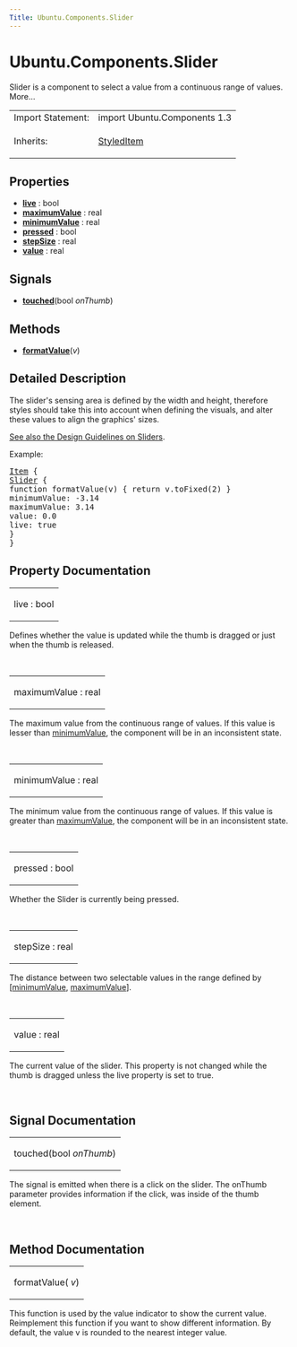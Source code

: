 ```yaml
---
Title: Ubuntu.Components.Slider
---
```


# Ubuntu.Components.Slider

<span class="subtitle"></span>
<!-- $$$Slider-brief -->
<p>Slider is a component to select a value from a continuous range of values. More...</p>
<!-- @@@Slider -->
<table class="alignedsummary">
<tr><td class="memItemLeft rightAlign topAlign"> Import Statement:</td><td class="memItemRight bottomAlign"> import Ubuntu.Components 1.3</td></tr><tr><td class="memItemLeft rightAlign topAlign"> Inherits:</td><td class="memItemRight bottomAlign"> <p><a href="Ubuntu.Components.StyledItem.md">StyledItem</a></p>
</td></tr></table><ul>
</ul>
<h2 id="properties">Properties</h2>
<ul>
<li class="fn"><b><b><a href="#live-prop">live</a></b></b> : bool</li>
<li class="fn"><b><b><a href="#maximumValue-prop">maximumValue</a></b></b> : real</li>
<li class="fn"><b><b><a href="#minimumValue-prop">minimumValue</a></b></b> : real</li>
<li class="fn"><b><b><a href="#pressed-prop">pressed</a></b></b> : bool</li>
<li class="fn"><b><b><a href="#stepSize-prop">stepSize</a></b></b> : real</li>
<li class="fn"><b><b><a href="#value-prop">value</a></b></b> : real</li>
</ul>
<h2 id="signals">Signals</h2>
<ul>
<li class="fn"><b><b><a href="#touched-signal">touched</a></b></b>(bool <i>onThumb</i>)</li>
</ul>
<h2 id="methods">Methods</h2>
<ul>
<li class="fn"><b><b><a href="#formatValue-method">formatValue</a></b></b>(<i>v</i>)</li>
</ul>
<!-- $$$Slider-description -->
<h2 id="details">Detailed Description</h2>
</p>
<p>The slider's sensing area is defined by the width and height, therefore styles should take this into account when defining the visuals, and alter these values to align the graphics' sizes.</p>
<p><a href="https://design.ubuntu.com/apps/building-blocks/selection#slider">See also the Design Guidelines on Sliders</a>.</p>
<p>Example:</p>
<pre class="qml"><span class="type"><a href="QtQuick.Item.md">Item</a></span> {
<span class="type"><a href="index.html">Slider</a></span> {
<span class="keyword">function</span> <span class="name">formatValue</span>(<span class="name">v</span>) { <span class="keyword">return</span> <span class="name">v</span>.<span class="name">toFixed</span>(<span class="number">2</span>) }
<span class="name">minimumValue</span>: -<span class="number">3.14</span>
<span class="name">maximumValue</span>: <span class="number">3.14</span>
<span class="name">value</span>: <span class="number">0.0</span>
<span class="name">live</span>: <span class="number">true</span>
}
}</pre>
<!-- @@@Slider -->
<h2>Property Documentation</h2>
<!-- $$$live -->
<table class="qmlname"><tr valign="top" id="live-prop"><td class="tblQmlPropNode"><p><span class="name">live</span> : <span class="type">bool</span></p></td></tr></table><p>Defines whether the value is updated while the thumb is dragged or just when the thumb is released.</p>
<!-- @@@live -->
<br/>
<!-- $$$maximumValue -->
<table class="qmlname"><tr valign="top" id="maximumValue-prop"><td class="tblQmlPropNode"><p><span class="name">maximumValue</span> : <span class="type">real</span></p></td></tr></table><p>The maximum value from the continuous range of values. If this value is lesser than <a href="#minimumValue-prop">minimumValue</a>, the component will be in an inconsistent state.</p>
<!-- @@@maximumValue -->
<br/>
<!-- $$$minimumValue -->
<table class="qmlname"><tr valign="top" id="minimumValue-prop"><td class="tblQmlPropNode"><p><span class="name">minimumValue</span> : <span class="type">real</span></p></td></tr></table><p>The minimum value from the continuous range of values. If this value is greater than <a href="#maximumValue-prop">maximumValue</a>, the component will be in an inconsistent state.</p>
<!-- @@@minimumValue -->
<br/>
<!-- $$$pressed -->
<table class="qmlname"><tr valign="top" id="pressed-prop"><td class="tblQmlPropNode"><p><span class="name">pressed</span> : <span class="type">bool</span></p></td></tr></table><p>Whether the Slider is currently being pressed.</p>
<!-- @@@pressed -->
<br/>
<!-- $$$stepSize -->
<table class="qmlname"><tr valign="top" id="stepSize-prop"><td class="tblQmlPropNode"><p><span class="name">stepSize</span> : <span class="type">real</span></p></td></tr></table><p>The distance between two selectable values in the range defined by [<a href="#minimumValue-prop">minimumValue</a>, <a href="#maximumValue-prop">maximumValue</a>].</p>
<!-- @@@stepSize -->
<br/>
<!-- $$$value -->
<table class="qmlname"><tr valign="top" id="value-prop"><td class="tblQmlPropNode"><p><span class="name">value</span> : <span class="type">real</span></p></td></tr></table><p>The current value of the slider. This property is not changed while the thumb is dragged unless the live property is set to true.</p>
<!-- @@@value -->
<br/>
<h2>Signal Documentation</h2>
<!-- $$$touched -->
<table class="qmlname"><tr valign="top" id="touched-signal"><td class="tblQmlFuncNode"><p><span class="name">touched</span>(<span class="type">bool</span><i> onThumb</i>)</p></td></tr></table><p>The signal is emitted when there is a click on the slider. The onThumb parameter provides information if the click, was inside of the thumb element.</p>
<!-- @@@touched -->
<br/>
<h2>Method Documentation</h2>
<!-- $$$formatValue -->
<table class="qmlname"><tr valign="top" id="formatValue-method"><td class="tblQmlFuncNode"><p><span class="name">formatValue</span>(<i> v</i>)</p></td></tr></table><p>This function is used by the value indicator to show the current value. Reimplement this function if you want to show different information. By default, the value v is rounded to the nearest integer value.</p>
<!-- @@@formatValue -->
<br/>
